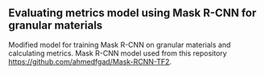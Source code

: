 ## Evaluating metrics model using Mask R-CNN for granular materials
Modified model for training Mask R-CNN on granular materials and calculating metrics.
Mask R-CNN model used from this repository https://github.com/ahmedfgad/Mask-RCNN-TF2.

